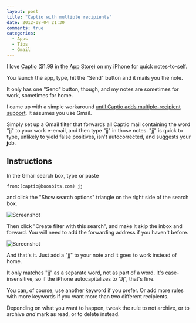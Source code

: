 ```yaml
---
layout: post
title: "Captio with multiple recipients"
date: 2012-08-04 21:30
comments: true
categories:
  - Apps
  - Tips
  - Gmail
---
```


I love [Captio](http://boonbits.com/captio/) ($1.99 [in the App Store](http://itunes.apple.com/app/captio-email-yourself-1-tap/id370899391?mt=8)) on my iPhone for quick notes-to-self.

You launch the app, type, hit the "Send" button and it mails you the note.

It only has one "Send" button, though, and my notes are sometimes for work, sometimes for home.

I came up with a simple workaround [until Captio adds multiple-recipient support](https://twitter.com/benlenarts/status/230407417211518976). It assumes you use Gmail.

Simply set up a Gmail filter that forwards all Captio mail containing the word "jj" to your work e-email, and then type "jj" in those notes. "jj" is quick to type, unlikely to yield false positives, isn't autocorrected, and suggests your **j**ob.

## Instructions

In the Gmail search box, type or paste

    from:(captio@boonbits.com) jj

and click the "Show search options" triangle on the right side of the search box.

![Screenshot](http://f.cl.ly/items/2u1S2d1c3f2n3J0j1V2S/filter.png)

Then click "Create filter with this search", and make it skip the inbox and forward. You will need to add the forwarding address if you haven't before.

![Screenshot](http://f.cl.ly/items/0o1m383D2C3J1S1k1b0k/filter2.png)

And that's it. Just add a "jj" to your note and it goes to work instead of home.

It only matches "jj" as a separate word, not as part of a word. It's case-insensitive, so if the iPhone autocapitalizes to "Jj", that's fine.

You can, of course, use another keyword if you prefer. Or add more rules with more keywords if you want more than two different recipients.

Depending on what you want to happen, tweak the rule to not archive, or to archive *and* mark as read, or to delete instead.
